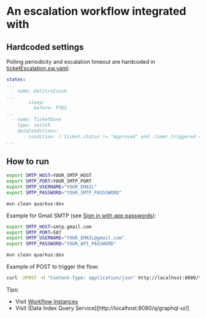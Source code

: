 # An escalation workflow integrated with 

## Hardcoded settings
Polling periodicity and escalation timeout are hardcoded in [ticketEscalation.sw.yaml](./src/main/resources/ticketEscalation.sw.yaml):
```yaml
states:
...
  - name: GetJiraIssue
...
        sleep:
          before: PT6S
...
  - name: TicketDone
    type: switch
    dataConditions:
      - condition: (.ticket.status != "Approved" and .timer.triggered == false and .timer.elapsedSeconds > 10)
...
```

## How to run
```bash
export SMTP_HOST=YOUR_SMTP_HOST
export SMTP_PORT=YOUR_SMTP_PORT
export SMTP_USERNAME="YOUR_EMAIL"
export SMTP_PASSWORD="YOUR_SMTP_PASSSWORD"

mvn clean quarkus:dev
```

Example for Gmail SMTP (see [Sign in with app passwords](https://support.google.com/mail/answer/185833?hl=en)):
```bash
export SMTP_HOST=smtp.gmail.com
export SMTP_PORT=587
export SMTP_USERNAME="YOUR_EMAIL@gmail.com"
export SMTP_PASSWORD="YOUR_API_PASSWORD"

mvn clean quarkus:dev
```

Example of POST to trigger the flow:
```bash
curl -XPOST -H "Content-Type: application/json" http://localhost:8080/ticket-escalation -d '{"namespace": "my-new-namespace", "manager": "dmartino@redhat.com"}'
```

Tips:
* Visit [Workflow Instances](http://localhost:8080/q/dev/org.kie.kogito.kogito-quarkus-serverless-workflow-devui/workflowInstances)
* Visit (Data Index Query Service)[http://localhost:8080/q/graphql-ui/]